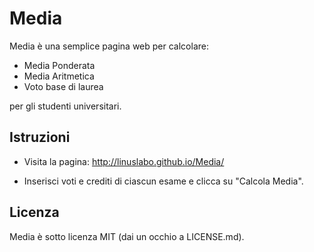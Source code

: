 # Media
Media è una semplice pagina web per calcolare:

- Media Ponderata
- Media Aritmetica
- Voto base di laurea

per gli studenti universitari.

## Istruzioni

- Visita la pagina: http://linuslabo.github.io/Media/

- Inserisci voti e crediti di ciascun esame e clicca su "Calcola Media".

## Licenza
Media è sotto licenza MIT (dai un occhio a LICENSE.md).